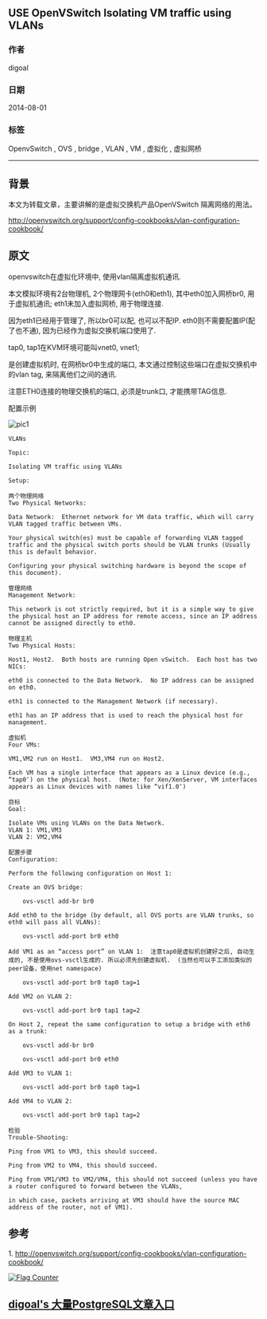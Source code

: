 ## USE OpenVSwitch Isolating VM traffic using VLANs     
                    
### 作者                   
digoal                    
                    
### 日期                   
2014-08-01                        
                    
### 标签                  
OpenvSwitch , OVS , bridge , VLAN , VM , 虚拟化 , 虚拟网桥                                      
                    
----                  
                    
## 背景       
本文为转载文章，主要讲解的是虚拟交换机产品OpenVSwitch 隔离网络的用法。      
          
http://openvswitch.org/support/config-cookbooks/vlan-configuration-cookbook/    
      
## 原文  
openvswitch在虚拟化环境中, 使用vlan隔离虚拟机通讯.  
  
本文模拟环境有2台物理机, 2个物理网卡(eth0和eth1), 其中eth0加入网桥br0, 用于虚拟机通讯; eth1未加入虚拟网桥, 用于物理连接.  
  
因为eth1已经用于管理了, 所以br0可以配, 也可以不配IP. eth0则不需要配置IP(配了也不通), 因为已经作为虚拟交换机端口使用了.  
  
tap0, tap1在KVM环境可能叫vnet0, vnet1;   
  
是创建虚拟机时, 在网桥br0中生成的端口, 本文通过控制这些端口在虚拟交换机中的vlan tag, 来隔离他们之间的通讯.   
  
注意ETH0连接的物理交换机的端口, 必须是trunk口, 才能携带TAG信息.    
  
配置示例  
  
![pic1](20140801_02_pic_001.png)  
  
```
VLANs  
  
Topic:  
  
Isolating VM traffic using VLANs  
  
Setup:  
  
两个物理网络
Two Physical Networks:  
  
Data Network:  Ethernet network for VM data traffic, which will carry VLAN tagged traffic between VMs.  

Your physical switch(es) must be capable of forwarding VLAN tagged traffic and the physical switch ports should be VLAN trunks (Usually this is default behavior.  

Configuring your physical switching hardware is beyond the scope of this document).  

管理网络
Management Network: 

This network is not strictly required, but it is a simple way to give the physical host an IP address for remote access, since an IP address cannot be assigned directly to eth0.    

物理主机
Two Physical Hosts:  
  
Host1, Host2.  Both hosts are running Open vSwitch.  Each host has two NICs:  
  
eth0 is connected to the Data Network.  No IP address can be assigned on eth0.  

eth1 is connected to the Management Network (if necessary).   

eth1 has an IP address that is used to reach the physical host for management.  

虚拟机
Four VMs:  
  
VM1,VM2 run on Host1.  VM3,VM4 run on Host2.  
  
Each VM has a single interface that appears as a Linux device (e.g., “tap0″) on the physical host.  (Note: for Xen/XenServer, VM interfaces appears as Linux devices with names like “vif1.0″)  
  
目标
Goal:  
  
Isolate VMs using VLANs on the Data Network.  
VLAN 1: VM1,VM3  
VLAN 2: VM2,VM4  
  
配置步骤
Configuration:  
  
Perform the following configuration on Host 1:  
  
Create an OVS bridge:  
  
    ovs-vsctl add-br br0  
  
Add eth0 to the bridge (by default, all OVS ports are VLAN trunks, so eth0 will pass all VLANs):  
  
    ovs-vsctl add-port br0 eth0  
  
Add VM1 as an “access port” on VLAN 1:  注意tap0是虚拟机创建好之后, 自动生成的, 不是使用ovs-vsctl生成的. 所以必须先创建虚拟机.  (当然也可以手工添加类似的peer设备，使用net namespace)   
  
    ovs-vsctl add-port br0 tap0 tag=1  
  
Add VM2 on VLAN 2:  
  
    ovs-vsctl add-port br0 tap1 tag=2  
  
On Host 2, repeat the same configuration to setup a bridge with eth0 as a trunk:  
  
    ovs-vsctl add-br br0  
  
    ovs-vsctl add-port br0 eth0  
  
Add VM3 to VLAN 1:  
  
    ovs-vsctl add-port br0 tap0 tag=1  
  
Add VM4 to VLAN 2:  
  
    ovs-vsctl add-port br0 tap1 tag=2  
  
检验  
Trouble-Shooting:  
  
Ping from VM1 to VM3, this should succeed.  
  
Ping from VM2 to VM4, this should succeed.  
  
Ping from VM1/VM3 to VM2/VM4, this should not succeed (unless you have a router configured to forward between the VLANs, 

in which case, packets arriving at VM3 should have the source MAC address of the router, not of VM1).  
```
  
## 参考
1\. http://openvswitch.org/support/config-cookbooks/vlan-configuration-cookbook/  
        
               
            

  
<a rel="nofollow" href="http://info.flagcounter.com/h9V1"  ><img src="http://s03.flagcounter.com/count/h9V1/bg_FFFFFF/txt_000000/border_CCCCCC/columns_2/maxflags_12/viewers_0/labels_0/pageviews_0/flags_0/"  alt="Flag Counter"  border="0"  ></a>  
  
  
  
  
  
  
## [digoal's 大量PostgreSQL文章入口](https://github.com/digoal/blog/blob/master/README.md "22709685feb7cab07d30f30387f0a9ae")
  
